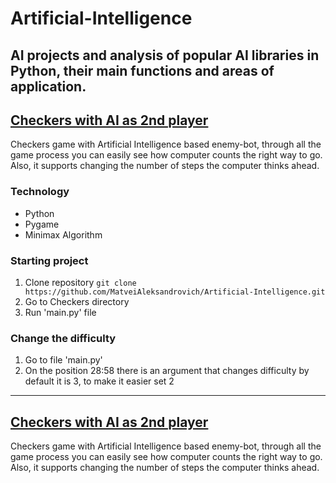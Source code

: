 # Artificial-Intelligence
AI projects and analysis of popular AI libraries in Python, their main functions and areas of application.
----

## [Checkers with AI as 2nd player](https://github.com/MatveiAleksandrovich/Artificial-Intelligence/tree/main/Checkers "Named link title")
  Сheckers game with Artificial Intelligence based enemy-bot, through all the game process you can easily see how computer counts the right way to go. Also, it supports changing the number of steps the computer thinks ahead.

### Technology
* Python
* Pygame
* Minimax Algorithm 
  
### Starting project
1. Clone repository ```git clone https://github.com/MatveiAleksandrovich/Artificial-Intelligence.git```
2. Go to Checkers directory
3. Run 'main.py' file

### Сhange the difficulty
1. Go to file 'main.py'
2. On the position 28:58 there is an argument that changes difficulty by default it is 3, to make it easier set 2

----

## [Checkers with AI as 2nd player](https://github.com/MatveiAleksandrovich/Artificial-Intelligence/tree/main/Checkers "Named link title")
  Сheckers game with Artificial Intelligence based enemy-bot, through all the game process you can easily see how computer counts the right way to go. Also, it supports changing the number of steps the computer thinks ahead.
